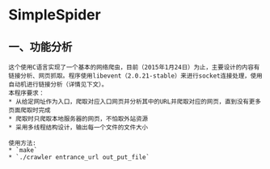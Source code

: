 SimpleSpider
============
一、功能分析
-------
	这个使用C语言实现了一个基本的网络爬虫，目前（2015年1月24日）为止，主要设计的内容有链接分析、网页抓取。程序使用libevent（2.0.21-stable）来进行socket连接处理，使用自动机进行链接分析（详情见下文）。
	本程序要求：
	* 从给定网址作为入口，爬取对应入口网页并分析其中的URL并爬取对应的网页，直到没有更多页面爬取时完成
	* 爬取时只爬取本地服务器的网页，不怕取外站资源
	* 采用多线程结构设计，输出每一个文件的文件大小

	使用方法:
	* `make`
	* `./crawler entrance_url out_put_file`


